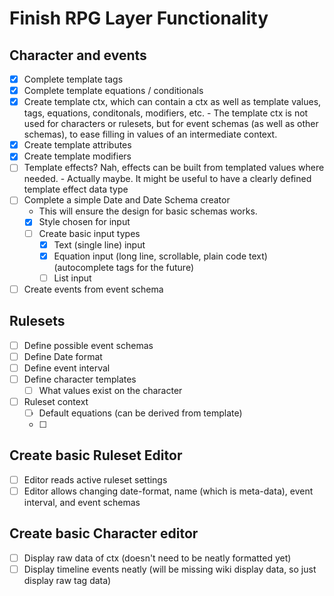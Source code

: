 # Finish RPG Layer Functionality

## Character and events
- [x] Complete template tags
- [x] Complete template equations / conditionals
- [x] Create template ctx, which can contain a ctx as well as template values, tags, equations, conditonals, modifiers, etc.
            - The template ctx is not used for characters or rulesets, but for event schemas (as well as other schemas), to ease filling in values of an intermediate context.
- [x] Create template attributes
- [x] Create template modifiers
- [ ] Template effects? Nah, effects can be built from templated values where needed.
            - Actually maybe. It might be useful to have a clearly defined template effect data type
- [ ] Complete a simple Date and Date Schema creator
    - This will ensure the design for basic schemas works.
    - [x] Style chosen for input
    - [ ] Create basic input types
        - [x] Text (single line) input
        - [x] Equation input (long line, scrollable, plain code text) (autocomplete tags for the future)
        - [ ] List input
- [ ] Create events from event schema

## Rulesets
- [ ] Define possible event schemas
- [ ] Define Date format
- [ ] Define event interval
- [ ] Define character templates
    - [ ] What values exist on the character
- [ ] Ruleset context
    - [ ] Default equations (can be derived from template)
    - [ ] 

## Create basic Ruleset Editor
- [ ] Editor reads active ruleset settings
- [ ] Editor allows changing date-format, name (which is meta-data), event interval, and event schemas

## Create basic Character editor
- [ ] Display raw data of ctx (doesn't need to be neatly formatted yet)
- [ ] Display timeline events neatly (will be missing wiki display data, so just display raw tag data)
